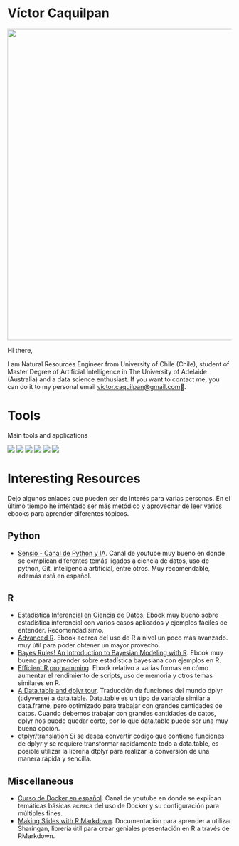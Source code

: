 # Víctor Caquilpan

<p align="center">
<img src="https://miro.medium.com/max/1200/1*008eIu9lG7QVmhGNNy9RpA.jpeg" width="700px">
</p>

HI there, 

I am Natural Resources Engineer from University of Chile (Chile), student of Master Degree of Artificial Intelligence in The University of Adelaide (Australia) and a data science enthusiast. If you want to contact me, you can do it to my personal email victor.caquilpan@gmail.com🌱.

# Tools

Main tools and applications

![](https://img.shields.io/badge/OS-Linux-informational?style=flat&logo=<LOGO_NAME>&logoColor=white&color=2bbc8a) ![](https://img.shields.io/badge/OS-Windows-informational?style=flat&logo=<LOGO_NAME>&logoColor=white&color=2bbc8a) ![](https://img.shields.io/badge/Code-Python-informational?style=flat&logo=<LOGO_NAME>&logoColor=white&color=green) ![](https://img.shields.io/badge/Code-R-informational?style=flat&logo=<LOGO_NAME>&logoColor=white&color=green) ![](https://img.shields.io/badge/Code-SQL-informational?style=flat&logo=<LOGO_NAME>&logoColor=white&color=green) ![](https://img.shields.io/badge/Tools-PowerBI-informational?style=flat&logo=<LOGO_NAME>&logoColor=white&color=orange)

# Interesting Resources

Dejo algunos enlaces que pueden ser de interés para varias personas. En el último tiempo he intentado ser más metódico y aprovechar de leer varios ebooks para aprender diferentes tópicos.

## Python

* [Sensio - Canal de Python y IA](https://www.youtube.com/c/sensio-ia). Canal de youtube muy bueno en donde se exmplican diferentes temás ligados a ciencia de datos, uso de python, Git, inteligencia artificial, entre otros. Muy recomendable, además está en español.

## R

* [Estadística Inferencial en Ciencia de Datos](https://moderndive.com/). Ebook muy bueno sobre estadística inferencial con varios casos aplicados y ejemplos fáciles de entender. Recomendadisimo.
* [Advanced R](https://adv-r.hadley.nz/). Ebook acerca del uso de R a nivel un poco más avanzado. muy útil para poder obtener un mayor provecho.
* [Bayes Rules! An Introduction to Bayesian Modeling with R](https://www.bayesrulesbook.com/). Ebook muy bueno para aprender sobre estadística bayesiana con ejemplos en R.
* [Efficient R programming](https://csgillespie.github.io/efficientR/). Ebook relativo a varias formas en cómo aumentar el rendimiento de scripts, uso de memoria y otros temas similares en R.
* [A Data.table and dplyr tour](https://atrebas.github.io/post/2019-03-03-datatable-dplyr/). Traducción de funciones del mundo dplyr (tidyverse) a data.table. Data.table es un tipo de variable similar a data.frame, pero optimizado para trabajar con grandes cantidades de datos. Cuando debemos trabajar con grandes cantidades de datos, dplyr nos puede quedar corto, por lo que data.table puede ser una muy buena opción.
* [dtplyr/translation](https://dtplyr.tidyverse.org/articles/translation.html) Si se desea convertir código que contiene funciones de dplyr y se requiere transformar rapidamente todo a data.table, es posible utilizar la librería dtplyr para realizar la conversión de una manera rápida y sencilla.

## Miscellaneous

* [Curso de Docker en español](https://www.youtube.com/watch?v=UZpyvK6UGFo&list=PLqRCtm0kbeHAep1hc7yW-EZQoAJqSTgD-). Canal de youtube en donde se explican temáticas básicas acerca del uso de Docker y su configuración para múltiples fines.
* [Making Slides with R Markdown](https://arm.rbind.io/slides/xaringan.html#5). Documentación para aprender a utilizar Sharíngan, librería útil para crear geniales presentación en R a través de RMarkdown.




